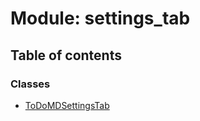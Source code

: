 # Module: settings\_tab

## Table of contents

### Classes

- [ToDoMDSettingsTab](../wiki/settings_tab.ToDoMDSettingsTab)
